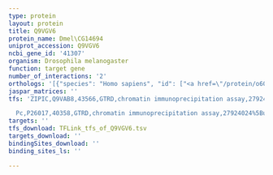 ```yaml
---
type: protein
layout: protein
title: Q9VGV6
protein_name: Dmel\CG14694
uniprot_accession: Q9VGV6
ncbi_gene_id: '41307'
organism: Drosophila melanogaster
function: target gene
number_of_interactions: '2'
orthologs: '[{"species": "Homo sapiens", "id": ["<a href=\"/protein/o60779\">O60779</a>", "<a href=\"/protein/p41440\">P41440</a>", "<a href=\"/protein/q9bzv2\">Q9BZV2</a>"]}, {"species": "Danio rerio", "id": ["Q1LV16", "<a href=\"/protein/e7f340\">E7F340</a>"]}, {"species": "Rattus norvegicus", "id": ["Q62866"]}, {"species": "Caenorhabditis elegans", "id": ["<a href=\"/protein/o45166\">O45166</a>", "<a href=\"/protein/q22931\">Q22931</a>", "<a href=\"/protein/q17766\">Q17766</a>"]}]'
jaspar_matrices: ''
tfs: 'ZIPIC,Q9VAB8,43566,GTRD,chromatin immunoprecipitation assay,27924024%5Buid%5D,No

  Pc,P26017,40358,GTRD,chromatin immunoprecipitation assay,27924024%5Buid%5D,No'
targets: ''
tfs_download: TFLink_tfs_of_Q9VGV6.tsv
targets_download: ''
bindingSites_download: ''
binding_sites_ls: ''

---
```

